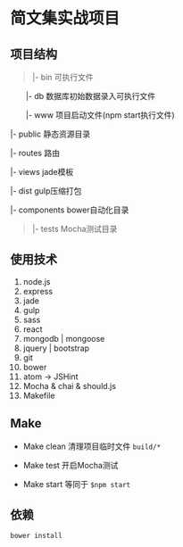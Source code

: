 # 简文集实战项目

## 项目结构
>|- bin 可执行文件

　　|- db  数据库初始数据录入可执行文件

　　|- www 项目启动文件(npm start执行文件)

|- public 静态资源目录

|- routes 路由

|- views jade模板

|- dist gulp压缩打包

|- components  bower自动化目录

>|- tests  Mocha测试目录

## 使用技术
1. node.js
2. express
3. jade
4. gulp
5. sass
6. react
7. mongodb | mongoose
8. jquery | bootstrap
9. git
10. bower
11. atom -> JSHint
12. Mocha & chai & should.js
13. Makefile

## Make
- Make clean
清理项目临时文件 `build/*`

- Make test
开启Mocha测试

- Make start
等同于 `$npm start`

## 依赖
`bower install`
